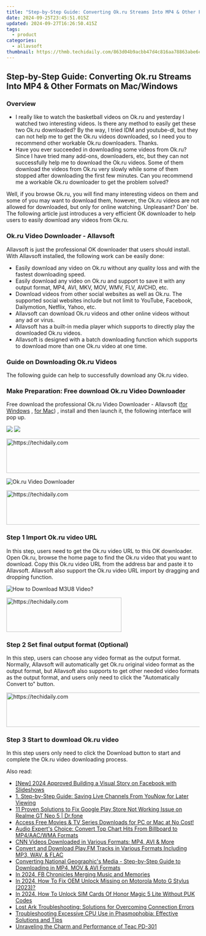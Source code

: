 ```yaml
---
title: "Step-by-Step Guide: Converting Ok.ru Streams Into MP4 & Other Formats on Mac/Windows"
date: 2024-09-25T23:45:51.015Z
updated: 2024-09-27T16:26:50.415Z
tags:
  - product
categories:
  - allavsoft
thumbnail: https://thmb.techidaily.com/863d04b9acbb47d4c816aa78863abe6c0290ed89b51e864e5227f099ca87b4dd.jpg
---
```


## Step-by-Step Guide: Converting Ok.ru Streams Into MP4 & Other Formats on Mac/Windows

### Overview

* I really like to watch the basketball videos on Ok.ru and yesterday I watched two interesting videos. Is there any method to easily get these two Ok.ru downloaded? By the way, I tried IDM and youtube-dl, but they can not help me to get the Ok.ru videos downloaded, so I need you to recommend other workable Ok.ru downloaders. Thanks.
* Have you ever succeeded in downloading some videos from Ok.ru? Since I have tried many add-ons, downloaders, etc, but they can not successfully help me to download the Ok.ru videos. Some of them download the videos from Ok.ru very slowly while some of them stopped after downloading the first few minutes. Can you recommend me a workable Ok.ru downloader to get the problem solved?

Well, if you browse Ok.ru, you will find many interesting videos on them and some of you may want to download them, however, the Ok.ru videos are not allowed for downloaded, but only for online watching. Unpleasant? Don' be. The following article just introduces a very efficient OK downloader to help users to easily download any videos from Ok.ru.

### Ok.ru Video Downloader - Allavsoft

Allavsoft is just the professional OK downloader that users should install. With Allavsoft installed, the following work can be easily done:

* Easily download any video on Ok.ru without any quality loss and with the fastest downloading speed.
* Easily download any video on Ok.ru and support to save it with any output format, MP4, AVI, MKV, MOV, WMV, FLV, AVCHD, etc.
* Download videos from other social websites as well as Ok.ru. The supported social websites include but not limit to YouTube, Facebook, Dailymotion, Netflix, Yahoo, etc.
* Allavsoft can download Ok.ru videos and other online videos without any ad or virus.
* Allavsoft has a built-in media player which supports to directly play the downloaded Ok.ru videos.
* Allavsoft is designed with a batch downloading function which supports to download more than one Ok.ru video at one time.

### Guide on Downloading Ok.ru Videos

The following guide can help to successfully download any Ok.ru video.

### Make Preparation: Free download Ok.ru Video Downloader

Free download the professional Ok.ru Video Downloader - Allavsoft ([for Windows](https://tools.techidaily.com/allavsoft/products/) , [for Mac](https://tools.techidaily.com/allavsoft/products/)) , install and then launch it, the following interface will pop up.

[![](https://www.allavsoft.com/how-to/../images/how-to/free-download-win.jpg)](https://tools.techidaily.com/allavsoft/products/) [![](https://www.allavsoft.com/how-to/../images/how-to/free-download-mac.jpg)](https://tools.techidaily.com/allavsoft/products/)

<!-- affiliate ads begin -->
<a href="https://appsumo.8odi.net/c/5597632/2087484/7443" target="_top" id="2087484">
  <img src="//a.impactradius-go.com/display-ad/7443-2087484" border="0" alt="https://techidaily.com" width="728" height="90"/>
</a>
<img height="0" width="0" src="https://appsumo.8odi.net/i/5597632/2087484/7443" style="position:absolute;visibility:hidden;" border="0" />
<!-- affiliate ads end -->

![Ok.ru Video Downloader](https://www.allavsoft.com/how-to/../images/allavsoft/screen-shot-600.jpg)

<!-- affiliate ads begin -->
<a href="https://appsumo.8odi.net/c/5597632/2068412/7443" target="_top" id="2068412">
  <img src="//a.impactradius-go.com/display-ad/7443-2068412" border="0" alt="https://techidaily.com" width="728" height="90"/>
</a>
<img height="0" width="0" src="https://appsumo.8odi.net/i/5597632/2068412/7443" style="position:absolute;visibility:hidden;" border="0" />
<!-- affiliate ads end -->

### Step 1 Import Ok.ru video URL

In this step, users need to get the Ok.ru video URL to this OK downloader. Open Ok.ru, browse the home page to find the Ok.ru video that you want to download. Copy this Ok.ru video URL from the address bar and paste it to Allavsoft. Allavsoft also support the Ok.ru video URL import by dragging and dropping function.

![How to Download M3U8 Video?](https://www.allavsoft.com/how-to/../images/how-to/download-rtmp-video/download-rtmp-video.jpg)

<!-- affiliate ads begin -->
<a href="https://aligracehair.sjv.io/c/5597632/1997675/19272" target="_top" id="1997675">
  <img src="//a.impactradius-go.com/display-ad/19272-1997675" border="0" alt="https://techidaily.com" width="300" height="90"/>
</a>
<img height="0" width="0" src="https://aligracehair.sjv.io/i/5597632/1997675/19272" style="position:absolute;visibility:hidden;" border="0" />
<!-- affiliate ads end -->

### Step 2 Set final output format (Optional)

In this step, users can choose any video format as the output format. Normally, Allavsoft will automatically get Ok.ru original video format as the output format, but Allavsoft also supports to get other needed video formats as the output format, and users only need to click the "Automatically Convert to" button.

<!-- affiliate ads begin -->
<a href="https://appsumo.8odi.net/c/5597632/2002019/7443" target="_top" id="2002019">
  <img src="//a.impactradius-go.com/display-ad/7443-2002019" border="0" alt="https://techidaily.com" width="728" height="90"/>
</a>
<img height="0" width="0" src="https://appsumo.8odi.net/i/5597632/2002019/7443" style="position:absolute;visibility:hidden;" border="0" />
<!-- affiliate ads end -->

### Step 3 Start to download Ok.ru video

In this step users only need to click the Download button to start and complete the Ok.ru video downloading process.

<ins class="adsbygoogle"
     style="display:block"
     data-ad-format="autorelaxed"
     data-ad-client="ca-pub-7571918770474297"
     data-ad-slot="1223367746"></ins>

<ins class="adsbygoogle"
     style="display:block"
     data-ad-client="ca-pub-7571918770474297"
     data-ad-slot="8358498916"
     data-ad-format="auto"
     data-full-width-responsive="true"></ins>

<span class="atpl-alsoreadstyle">Also read:</span>
<div><ul>
<li><a href="https://facebook-video-content.techidaily.com/new-2024-approved-building-a-visual-story-on-facebook-with-slideshows/"><u>[New] 2024 Approved Building a Visual Story on Facebook with Slideshows</u></a></li>
<li><a href="https://win-workspace.techidaily.com/1-step-by-step-guide-saving-live-channels-from-younow-for-later-viewing/"><u>1. Step-by-Step Guide: Saving Live Channels From YouNow for Later Viewing</u></a></li>
<li><a href="https://howto.techidaily.com/11-proven-solutions-to-fix-google-play-store-not-working-issue-on-realme-gt-neo-5-drfone-by-drfone-fix-android-problems-fix-android-problems/"><u>11 Proven Solutions to Fix Google Play Store Not Working Issue on Realme GT Neo 5 | Dr.fone</u></a></li>
<li><a href="https://win-workspace.techidaily.com/access-free-movies-and-tv-series-downloads-for-pc-or-mac-at-no-cost/"><u>Access Free Movies & TV Series Downloads for PC or Mac at No Cost!</u></a></li>
<li><a href="https://win-workspace.techidaily.com/audio-experts-choice-convert-top-chart-hits-from-billboard-to-mp4aacwma-formats/"><u>Audio Expert's Choice: Convert Top Chart Hits From Billboard to MP4/AAC/WMA Formats</u></a></li>
<li><a href="https://win-workspace.techidaily.com/cnn-videos-downloaded-in-various-formats-mp4-avi-and-more/"><u>CNN Videos Downloaded in Various Formats: MP4, AVI & More</u></a></li>
<li><a href="https://win-workspace.techidaily.com/convert-and-download-playfm-tracks-in-various-formats-including-mp3-wav-and-flac/"><u>Convert and Download Play.FM Tracks in Various Formats Including MP3, WAV, & FLAC</u></a></li>
<li><a href="https://win-workspace.techidaily.com/converting-national-geographics-media-step-by-step-guide-to-downloading-in-mp4-mov-and-avi-formats/"><u>Converting National Geographic's Media - Step-by-Step Guide to Downloading in MP4, MOV & AVI Formats</u></a></li>
<li><a href="https://facebook-video-recording.techidaily.com/in-2024-fb-chronicles-merging-music-and-memories/"><u>In 2024, FB Chronicles Merging Music and Memories</u></a></li>
<li><a href="https://android-unlock.techidaily.com/in-2024-how-to-fix-oem-unlock-missing-on-motorola-moto-g-stylus-2023-by-drfone-android/"><u>In 2024, How To Fix OEM Unlock Missing on Motorola Moto G Stylus (2023)?</u></a></li>
<li><a href="https://sim-unlock.techidaily.com/in-2024-how-to-unlock-sim-cards-of-honor-magic-5-lite-without-puk-codes-by-drfone-android/"><u>In 2024, How To Unlock SIM Cards Of Honor Magic 5 Lite Without PUK Codes</u></a></li>
<li><a href="https://program-issues.techidaily.com/lost-ark-troubleshooting-solutions-for-overcoming-connection-errors/"><u>Lost Ark Troubleshooting: Solutions for Overcoming Connection Errors</u></a></li>
<li><a href="https://program-issues.techidaily.com/troubleshooting-excessive-cpu-use-in-phasmophobia-effective-solutions-and-tips/"><u>Troubleshooting Excessive CPU Use in Phasmophobia: Effective Solutions and Tips</u></a></li>
<li><a href="https://buynow-marvelous.techidaily.com/unraveling-the-charm-and-performance-of-teac-pd-301/"><u>Unraveling the Charm and Performance of Teac PD-301</u></a></li>
</ul></div>

